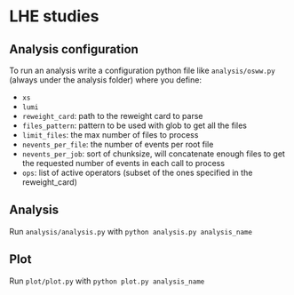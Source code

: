 # LHE studies

## Analysis configuration
To run an analysis write a configuration python file like `analysis/osww.py` (always under the analysis folder) where you define:
* `xs` 
* `lumi` 
* `reweight_card`: path to the reweight card to parse
* `files_pattern`: pattern to be used with glob to get all the files
* `limit_files`: the max number of files to process
* `nevents_per_file`: the number of events per root file
* `nevents_per_job`: sort of chunksize, will concatenate enough files to get the requested number of events in each call to process
* `ops`: list of active operators (subset of the ones specified in the reweight_card)


## Analysis
Run `analysis/analysis.py` with `python analysis.py analysis_name` 

## Plot
Run `plot/plot.py` with `python plot.py analysis_name` 




